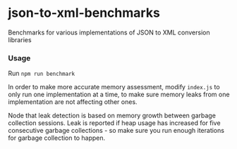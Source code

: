 # json-to-xml-benchmarks

Benchmarks for various implementations of JSON to XML conversion libraries

### Usage

Run `npm run benchmark`

In order to make more accurate memory assessment, modify `index.js` to only run one implementation at a time, to make sure memory leaks from one implementation are not affecting other ones.

Node that leak detection is based on memory growth between garbage collection sessions. Leak is reported if heap usage has increased for five consecutive garbage collections - so make sure you run enough iterations for garbage collection to happen.